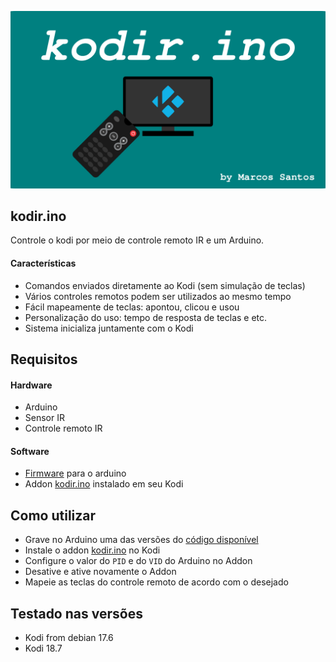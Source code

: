<p align="center"><img src="https://raw.githubusercontent.com/marcos-tulio/kodir.ino/master/fanart.png" width="800"></p>

## kodir.ino
Controle o kodi por meio de controle remoto IR e um Arduino.

#### Características
- Comandos enviados diretamente ao Kodi (sem simulação de teclas)
- Vários controles remotos podem ser utilizados ao mesmo tempo
- Fácil mapeamente de teclas: apontou, clicou e usou
- Personalização do uso: tempo de resposta de teclas e etc.
- Sistema inicializa juntamente com o Kodi

## Requisitos

#### Hardware
- Arduino
- Sensor IR
- Controle remoto IR

#### Software
- <a href="https://github.com/marcos-tulio/kodir.ino/tree/master/arduino">Firmware</a> para o arduino
- Addon <a href="https://github.com/marcos-tulio/kodir.ino/tree/master/dist">kodir.ino</a> instalado em seu Kodi

## Como utilizar
- Grave no Arduino uma das versões do <a href="https://github.com/marcos-tulio/kodir.ino/tree/master/arduino">código disponível</a>
- Instale o addon <a href="https://github.com/marcos-tulio/kodir.ino/tree/master/dist">kodir.ino</a>  no Kodi
- Configure o valor do `PID` e do `VID` do Arduino no Addon
- Desative e ative novamente o Addon
- Mapeie as teclas do controle remoto de acordo com o desejado

## Testado nas versões
- Kodi from debian 17.6
- Kodi 18.7
